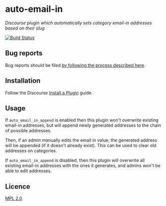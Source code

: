 # auto-email-in
*Discourse plugin which automatically sets category email-in addresses based on their slug*

[![Build Status](https://travis-ci.org/mozilla/discourse-auto-email-in.svg?branch=master)](https://travis-ci.org/mozilla/discourse-auto-email-in)

## Bug reports

Bug reports should be filed [by following the process described here](https://discourse.mozilla.org/t/where-do-i-file-bug-reports-about-discourse/32078).

## Installation

Follow the Discourse [Install a Plugin](https://meta.discourse.org/t/install-a-plugin/19157) guide.

## Usage

If `auto_email_in_append` is enabled then this plugin won't overwrite existing email-in addresses, but will append newly generated addresses to the chain of possible addresses.

Then, if an admin manually edits the email in value, the generated address will be appended (if it doesn't already exist). This can be used to clear old addresses on categories.

If `auto_email_in_append` is disabled, then this plugin will overwrite all existing email-in addresses with the ones it generates, and admins won't be able to edit addresses.

## Licence

[MPL 2.0](https://www.mozilla.org/MPL/2.0/)
